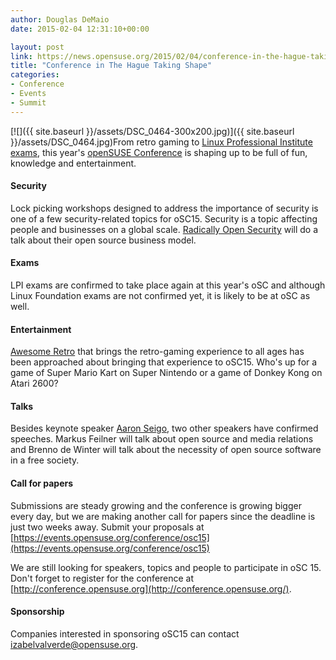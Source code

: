 ```yaml
---
author: Douglas DeMaio
date: 2015-02-04 12:31:10+00:00

layout: post
link: https://news.opensuse.org/2015/02/04/conference-in-the-hague-taking-shape/
title: "Conference in The Hague Taking Shape"
categories:
- Conference
- Events
- Summit
---
```

[![]({{ site.baseurl }}/assets/DSC_0464-300x200.jpg)]({{ site.baseurl }}/assets/DSC_0464.jpg)From retro gaming to [Linux Professional Institute exams](http://www.lpi.org/linux-certifications), this year's [openSUSE Conference](https://events.opensuse.org/conference/osc15) is shaping up to be full of fun, knowledge and entertainment.


#### Security


Lock picking workshops designed to address the importance of security is one of a few security-related topics for oSC15. Security is a topic affecting people and businesses on a global scale. [Radically Open Security](https://radicallyopensecurity.com/) will do a talk about their open source business model.

<!-- more -->


#### Exams


LPI exams are confirmed to take place again at this year's oSC and although Linux Foundation exams are not confirmed yet, it is likely to be at oSC as well.


#### Entertainment


[Awesome Retro](http://awesomeretro.org/) that brings the retro-gaming experience to all ages has been approached about bringing that experience to oSC15. Who's up for a game of Super Mario Kart on Super Nintendo or a game of Donkey Kong on Atari 2600?


#### Talks


Besides keynote speaker [Aaron Seigo](http://en.wikipedia.org/wiki/Aaron_Seigo), two other speakers have confirmed speeches. Markus Feilner will talk about open source and media relations and Brenno de Winter will talk about the necessity of open source software in a free society.


#### Call for papers


Submissions are steady growing and the conference is growing bigger every day, but we are making another call for papers since the deadline is just two weeks away. Submit your proposals at [https://events.opensuse.org/conference/osc15](https://events.opensuse.org/conference/osc15)

We are still looking for speakers, topics and people to participate in oSC 15. Don't forget to register for the conference at [http://conference.opensuse.org](http://conference.opensuse.org/).


#### Sponsorship


Companies interested in sponsoring oSC15 can contact [izabelvalverde@opensuse.org](mailto:izabelvalverde@opensuse.org).		
